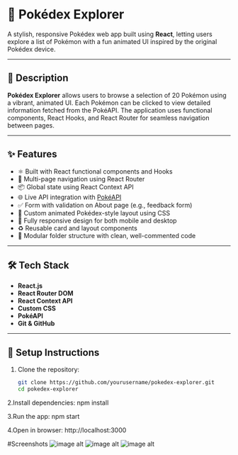 # 🔴 Pokédex Explorer

A stylish, responsive Pokédex web app built using **React**, letting users explore a list of Pokémon with a fun animated UI inspired by the original Pokédex device.

---

## 📜 Description

**Pokédex Explorer** allows users to browse a selection of 20 Pokémon using a vibrant, animated UI. Each Pokémon can be clicked to view detailed information fetched from the PokéAPI. The application uses functional components, React Hooks, and React Router for seamless navigation between pages.

---

## ✨ Features

- ⚛️ Built with React functional components and Hooks
- 🔄 Multi-page navigation using React Router
- 📦 Global state using React Context API
- 🌐 Live API integration with [PokéAPI](https://pokeapi.co/)
- ✅ Form with validation on About page (e.g., feedback form)
- 🎨 Custom animated Pokédex-style layout using CSS
- 📱 Fully responsive design for both mobile and desktop
- ♻️ Reusable card and layout components
- 📂 Modular folder structure with clean, well-commented code

---

## 🛠️ Tech Stack

- **React.js**
- **React Router DOM**
- **React Context API**
- **Custom CSS**
- **PokéAPI**
- **Git & GitHub**

---

## 🚀 Setup Instructions

1. Clone the repository:

   ```bash
   git clone https://github.com/yourusername/pokedex-explorer.git
   cd pokedex-explorer

2.Install dependencies:
  npm install

3.Run the app:
  npm start

4.Open in browser:
  http://localhost:3000

#Screenshots
![image alt]()
![image alt]()
![image alt]()


